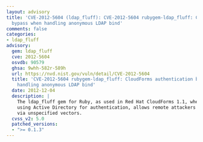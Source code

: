```yaml
---
layout: advisory
title: 'CVE-2012-5604 (ldap_fluff): CVE-2012-5604 rubygem-ldap_fluff: CloudForms authentication
  bypass when handling anonymous LDAP bind'
comments: false
categories:
- ldap_fluff
advisory:
  gem: ldap_fluff
  cve: 2012-5604
  osvdb: 90579
  ghsa: 9whh-582r-589h
  url: https://nvd.nist.gov/vuln/detail/CVE-2012-5604
  title: 'CVE-2012-5604 rubygem-ldap_fluff: CloudForms authentication bypass when
    handling anonymous LDAP bind'
  date: 2012-12-04
  description: |
    The ldap_fluff gem for Ruby, as used in Red Hat CloudForms 1.1, when
    using Active Directory for authentication, allows remote attackers to bypass authentication
    via unspecified vectors.
  cvss_v2: 5.0
  patched_versions:
  - ">= 0.1.3"
---
```

